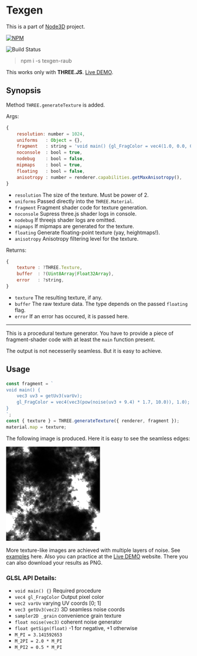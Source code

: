 # Texgen

This is a part of [Node3D](https://github.com/node-3d) project.

[![NPM](https://nodei.co/npm/texgen-raub.png?compact=true)](https://www.npmjs.com/package/texgen-raub)

![Build Status](https://travis-ci.com/node-3d/texgen-raub.svg?branch=master)

> npm i -s texgen-raub

This works only with **THREE.JS**. [Live DEMO](http://gsom.tech/texgen).


## Synopsis

Method `THREE.generateTexture` is added.

Args:

```js
{
	resolution: number = 1024,
	uniforms   : Object = {},
	fragment   : string = 'void main() {gl_FragColor = vec4(1.0, 0.0, 0.0, 1.0);}',
	noconsole  : bool = true,
	nodebug    : bool = false,
	mipmaps    : bool = true,
	floating   : bool = false,
	anisotropy : number = renderer.capabilities.getMaxAnisotropy(),
}
```

* `resolution` The size of the texture. Must be power of 2.
* `uniforms` Passed directly into the `THREE.Material`.
* `fragment` Fragment shader code for texture generation.
* `noconsole` Supress three.js shader logs in console.
* `nodebug` If threejs shader logs are omitted.
* `mipmaps` If mipmaps are generated for the texture.
* `floating` Generate floating-point texture (yay, heightmaps!).
* `anisotropy` Anisotropy filtering level for the texture.

Returns:

```js
{
	texture : ?THREE.Texture,
	buffer  : ?(Uint8Array|Float32Array),
	error   : ?string,
}
```

* `texture` The resulting texture, if any.
* `buffer` The raw texture data. The type depends on the passed `floating` flag.
* `error` If an error has occured, it is passed here.


---

This is a procedural texture generator. You have to provide a piece of
fragment-shader code with at least the `main` function present.

The output is not necesserily seamless. But it is easy to achieve.



## Usage

```js
const fragment = `
void main() {
	vec3 uv3 = getUv3(varUv);
	gl_FragColor = vec4(vec3(pow(noise(uv3 + 9.4) * 1.7, 10.0)), 1.0);
}
`;
const { texture } = THREE.generateTexture({ renderer, fragment });
material.map = texture;
```

The following image is produced. Here it is easy to see the seamless edges:

![Example](example.png)

More texture-like images are achieved with multiple layers of noise.
See [examples](examples.js) here. Also you can practice at the
[Live DEMO](http://gsom.tech/texgen) website.
There you can also download your results as PNG.

### GLSL API Details:

* `void main() {}` Required procedure
* `vec4 gl_FragColor` Output pixel color
* `vec2 varUv` varying UV coords [0; 1]
* `vec3 getUv3(vec2)` 3D seamless noise coords
* `sampler2D _grain` convenience grain texture
* `float noise(vec3)` coherent noise generator
* `float getSign(float)` -1 for negative, +1 otherwise
* `M_PI = 3.141592653`
* `M_2PI = 2.0 * M_PI`
* `M_PI2 = 0.5 * M_PI`
